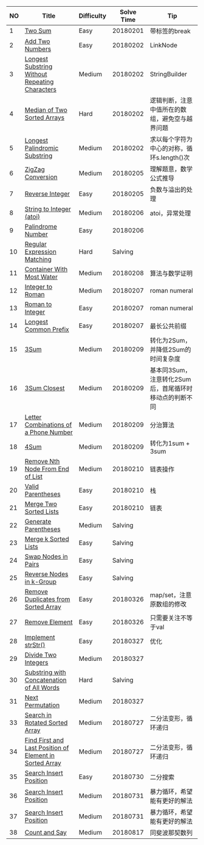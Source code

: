 NO|Title|Difficulty|Solve Time|Tip
-------- | --- | --- | --- | ---
1|<a href="https://leetcode.com/problems/two-sum/description/">Two Sum</a>|Easy|20180201|带标签的break
2|<a href="https://leetcode.com/problems/add-two-numbers/">Add Two Numbers</a>|Easy|20180202|LinkNode
3|<a href="https://leetcode.com/problems/longest-substring-without-repeating-characters/description/">Longest Substring Without Repeating Characters</a>|Medium|20180202|StringBuilder
4|<a href="https://leetcode.com/problems/median-of-two-sorted-arrays/description/">Median of Two Sorted Arrays</a>|Hard|20180202|逻辑判断，注意中值所在的数组，避免空与越界问题
5|<a href="https://leetcode.com/problems/longest-palindromic-substring/description/">Longest Palindromic Substring</a>|Medium|20180202|求以每个字符为中心的对称，循环s.length()次
6|<a href="https://leetcode.com/problems/zigzag-conversion/description/">ZigZag Conversion</a>|Medium|20180205|理解题意，数学公式推导
7|<a href="https://leetcode.com/problems/reverse-integer/description/">Reverse Integer</a>|Easy|20180205|负数与溢出的处理
8|<a href="https://leetcode.com/problems/string-to-integer-atoi/description/">String to Integer (atoi)</a>|Medium|20180206|atoi，异常处理
9|<a href="https://leetcode.com/problems/palindrome-number/description/">Palindrome Number</a>|Easy|20180206|
10|<a href="https://leetcode.com/problems/regular-expression-matching/description/">Regular Expression Matching</a>|Hard|Salving|
11|<a href="https://leetcode.com/problems/container-with-most-water/description/">Container With Most Water</a>|Medium|20180208|算法与数学证明
12|<a href="https://leetcode.com/problems/integer-to-roman/description/">Integer to Roman</a>|Medium|20180207|roman numeral
13|<a href="https://leetcode.com/problems/roman-to-integer/description/">Roman to Integer</a>|Easy|20180207|roman numeral
14|<a href="https://leetcode.com/problems/longest-common-prefix/description/">Longest Common Prefix</a>|Easy|20180207|最长公共前缀
15|<a href="https://leetcode.com/problems/3sum/description/">3Sum</a>|Medium|20180209|转化为2Sum，并降低2Sum的时间复杂度
16|<a href="https://leetcode.com/problems/3sum-closest/description/">3Sum Closest</a>|Medium|20180209|基本同3Sum，注意转化2Sum后，首尾循环时移动点的判断不同
17|<a href="https://leetcode.com/problems/letter-combinations-of-a-phone-number/description/">Letter Combinations of a Phone Number</a>|Medium|20180209|分治算法
18|<a href="https://leetcode.com/problems/4sum/description/">4Sum</a>|Medium|20180209|转化为1sum + 3sum
19|<a href="https://leetcode.com/problems/remove-nth-node-from-end-of-list/description/">Remove Nth Node From End of List</a>|Medium|20180210|链表操作
20|<a href="https://leetcode.com/problems/valid-parentheses/description/">Valid Parentheses</a>|Easy|20180210|栈
21|<a href="https://leetcode.com/problems/merge-two-sorted-lists/description/">Merge Two Sorted Lists</a>|Easy|20180210|链表
22|<a href="https://leetcode.com/problems/valid-parentheses/description/">Generate Parentheses</a>|Medium|Salving|
23|<a href="https://leetcode.com/problems/two-sum/description/">Merge k Sorted Lists</a>|Easy|Salving|
24|<a href="https://leetcode.com/problems/two-sum/description/">Swap Nodes in Pairs</a>|Easy|Salving|
25|<a href="https://leetcode.com/problems/two-sum/description/">Reverse Nodes in k-Group</a>|Easy|Salving|
26|<a href="https://leetcode.com/problems/remove-duplicates-from-sorted-array/description/">Remove Duplicates from Sorted Array</a>|Easy|20180326|map/set，注意原数组的修改
27|<a href="https://leetcode.com/problems/valid-parentheses/description/">Remove Element</a>|Easy|20180326|只需要关注不等于val
28|<a href="https://leetcode.com/problems/implement-strstr/description/">Implement strStr()</a>|Easy|20180327|优化
29|<a href="https://leetcode.com/problems/divide-two-integers/description/">Divide Two Integers</a>|Medium|20180327|
30|<a href="https://leetcode.com/problems/two-sum/description/">Substring with Concatenation of All Words</a>|Hard|Salving|
31|<a href="https://leetcode.com/problems/next-permutation/description/">Next Permutation</a>|Medium|20180327|
33|<a href="https://leetcode.com/problems/search-in-rotated-sorted-array/description/">Search in Rotated Sorted Array</a>|Medium|20180727|二分法变形，循环递归
34|<a href="https://leetcode.com/problems/find-first-and-last-position-of-element-in-sorted-array/description/">Find First and Last Position of Element in Sorted Array</a>|Medium|20180727|二分法变形，循环递归
35|<a href="https://leetcode.com/problems/search-insert-position/description/">Search Insert Position</a>|Easy|20180730|二分搜索
36|<a href="https://leetcode.com/problems/valid-sudoku/description/">Search Insert Position</a>|Medium|20180731|暴力循环，希望能有更好的解法
37|<a href="https://leetcode.com/problems/count-and-say/description/">Search Insert Position</a>|Medium|20180731|暴力循环，希望能有更好的解法
38|<a href="https://leetcode.com/problems/count-and-say/description/">Count and Say</a>|Medium|20180817|同斐波那契数列





